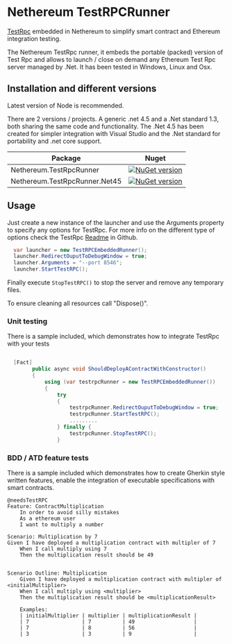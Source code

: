 # Nethereum TestRPCRunner
[TestRpc](https://github.com/ethereumjs/testrpc) embedded in Nethereum to simplify smart contract and Ethereum integration testing. 

The Nethereum TestRpc runner, it embeds the portable (packed) version of Test Rpc and allows to launch / close on demand any Ethereum Test Rpc server managed by .Net.
It has been tested in Windows, Linux and Osx.

## Installation and different versions
Latest version of Node is recommended.

There are 2 versions / projects. A generic .net 4.5 and a .Net standard 1.3, both sharing the same code and functionality. 
The .Net 4.5 has been created for simpler integration with Visual Studio and the .Net standard for portability and .net core support. 

| Package       | Nuget         | 
| ------------- |:-------------:|
| Nethereum.TestRpcRunner    | [![NuGet version](https://badge.fury.io/nu/nethereum.testrpcrunner.svg)](https://badge.fury.io/nu/nethereum.testrpcrunner)| 
| Nethereum.TestRpcRunner.Net45| [![NuGet version](https://badge.fury.io/nu/nethereum.testrpcrunner.net45.svg)](https://badge.fury.io/nu/nethereum.testrpcrunner.net45)|

## Usage

Just create a new instance of the launcher and use the Arguments property to specify any options for TestRpc.  For more info on the different type of options check the TestRpc [Readme](https://github.com/ethereumjs/testrpc) in Github.  

```csharp
  var launcher = new TestRPCEmbeddedRunner();
  launcher.RedirectOuputToDebugWindow = true;
  launcher.Arguments = "--port 8546";
  launcher.StartTestRPC();
```
Finally execute  ```StopTestRPC()``` to stop the server and remove any temporary files.

To ensure cleaning all resources call "Dispose()". 

### Unit testing
There is a sample included, which demonstrates how to integrate TestRpc with your tests

```csharp

  [Fact]
        public async void ShouldDeployAContractWithConstructor()
        {
            using (var testrpcRunner = new TestRPCEmbeddedRunner())
            {
                try
                {
                    testrpcRunner.RedirectOuputToDebugWindow = true;
                    testrpcRunner.StartTestRPC();
                    .........
                } finally {
                    testrpcRunner.StopTestRPC();  
                }

```

### BDD / ATD feature tests

There is a sample included which demonstrates how to create Gherkin style written features, enable the integration of executable specifications with smart contracts.

```Gherkin
@needsTestRPC
Feature: ContractMultiplication
	In order to avoid silly mistakes
	As a ethereum user
	I want to multiply a number

Scenario: Multiplication by 7
Given I have deployed a multiplication contract with multipler of 7
	When I call multiply using 7
	Then the multiplication result should be 49


Scenario Outline: Multiplication
	Given I have deployed a multiplication contract with multipler of <initialMultiplier>
	When I call multiply using <multiplier>
	Then the multiplication result should be <multiplicationResult>

	Examples:
	| initialMultiplier | multiplier | multiplicationResult |
	| 7                 | 7          | 49                   |
	| 7                 | 8          | 56                   |
	| 3                 | 3          | 9                    |

``` 